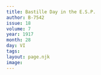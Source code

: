 ```yaml
---
title: Bastille Day in the E.S.P.
author: B-7542
issue: 18
volume: 7
year: 1917
month: 28
day: VI
tags:
layout: page.njk
image:
---
```

